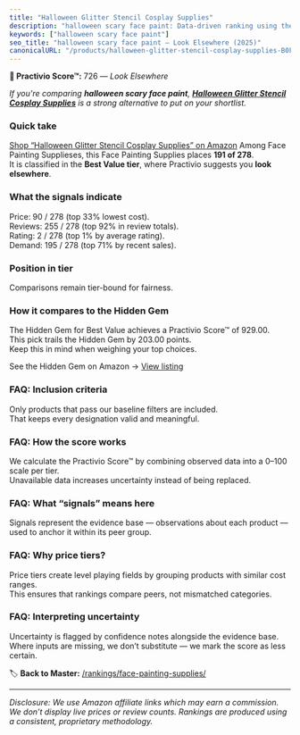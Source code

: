 ```yaml
---
title: "Halloween Glitter Stencil Cosplay Supplies"
description: "halloween scary face paint: Data-driven ranking using the Practivio Score™. Positioned by quality, value, demand, findability, momentum."
keywords: ["halloween scary face paint"]
seo_title: "halloween scary face paint — Look Elsewhere (2025)"
canonicalURL: "/products/halloween-glitter-stencil-cosplay-supplies-B0FFMBRBM8/"
---
```


**🚫 Practivio Score™:** 726 — _Look Elsewhere_


*If you're comparing **halloween scary face paint**, **[Halloween Glitter Stencil Cosplay Supplies](https://www.amazon.com/dp/B0FFMBRBM8?tag=practivio-20)** is a strong alternative to put on your shortlist.*
### Quick take
[Shop “Halloween Glitter Stencil Cosplay Supplies” on Amazon](https://www.amazon.com/dp/B0FFMBRBM8?tag=practivio-20)
Among Face Painting Supplieses, this Face Painting Supplies places **191 of 278**.  
It is classified in the **Best Value tier**, where Practivio suggests you **look elsewhere**.

### What the signals indicate
Price: 90 / 278 (top 33% lowest cost).  
Reviews: 255 / 278 (top 92% in review totals).  
Rating: 2 / 278 (top 1% by average rating).  
Demand: 195 / 278 (top 71% by recent sales).

### Position in tier
Comparisons remain tier-bound for fairness.

### How it compares to the Hidden Gem
The Hidden Gem for Best Value achieves a Practivio Score™ of 929.00.  
This pick trails the Hidden Gem by 203.00 points.  
Keep this in mind when weighing your top choices.  

See the Hidden Gem on Amazon → [View listing](https://www.amazon.com/dp/B07GH7WGC3?tag=practivio-20)

### FAQ: Inclusion criteria
Only products that pass our baseline filters are included.  
That keeps every designation valid and meaningful.

### FAQ: How the score works
We calculate the Practivio Score™ by combining observed data into a 0–100 scale per tier.  
Unavailable data increases uncertainty instead of being replaced.

### FAQ: What “signals” means here
Signals represent the evidence base — observations about each product — used to anchor it within its peer group.

### FAQ: Why price tiers?
Price tiers create level playing fields by grouping products with similar cost ranges.  
This ensures that rankings compare peers, not mismatched categories.

### FAQ: Interpreting uncertainty
Uncertainty is flagged by confidence notes alongside the evidence base.  
Where inputs are missing, we don’t substitute — we mark the score as less certain.


🏷️ **Back to Master:** [/rankings/face-painting-supplies/](/rankings/face-painting-supplies/)

---
_Disclosure: We use Amazon affiliate links which may earn a commission. We don’t display live prices or review counts. Rankings are produced using a consistent, proprietary methodology._
